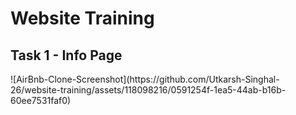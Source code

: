 # Website Training 


<h2>Task 1 - Info Page</h3>
![AirBnb-Clone-Screenshot](https://github.com/Utkarsh-Singhal-26/website-training/assets/118098216/0591254f-1ea5-44ab-b16b-60ee7531faf0)
